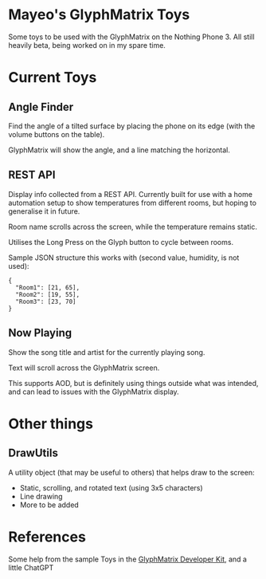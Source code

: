# Mayeo's GlyphMatrix Toys
Some toys to be used with the GlyphMatrix on the Nothing Phone 3. All still heavily beta, being worked on in my spare time.

# Current Toys

## Angle Finder
Find the angle of a tilted surface by placing the phone on its edge (with the volume buttons on the table).

GlyphMatrix will show the angle, and a line matching the horizontal.

## REST API
Display info collected from a REST API. Currently built for use with a home automation setup to show temperatures from different rooms, but hoping to generalise it in future.

Room name scrolls across the screen, while the temperature remains static.

Utilises the Long Press on the Glyph button to cycle between rooms.

Sample JSON structure this works with (second value, humidity, is not used):

```
{
  "Room1": [21, 65],
  "Room2": [19, 55],
  "Room3": [23, 70]
}
```

## Now Playing
Show the song title and artist for the currently playing song.

Text will scroll across the GlyphMatrix screen.

This supports AOD, but is definitely using things outside what was intended, and can lead to issues with the GlyphMatrix display.

# Other things

## DrawUtils

A utility object (that may be useful to others) that helps draw to the screen:
- Static, scrolling, and rotated text (using 3x5 characters)
- Line drawing
- More to be added


# References
Some help from the sample Toys in the [GlyphMatrix Developer Kit](https://github.com/Nothing-Developer-Programme/GlyphMatrix-Developer-Kit/tree/main), and a little ChatGPT
